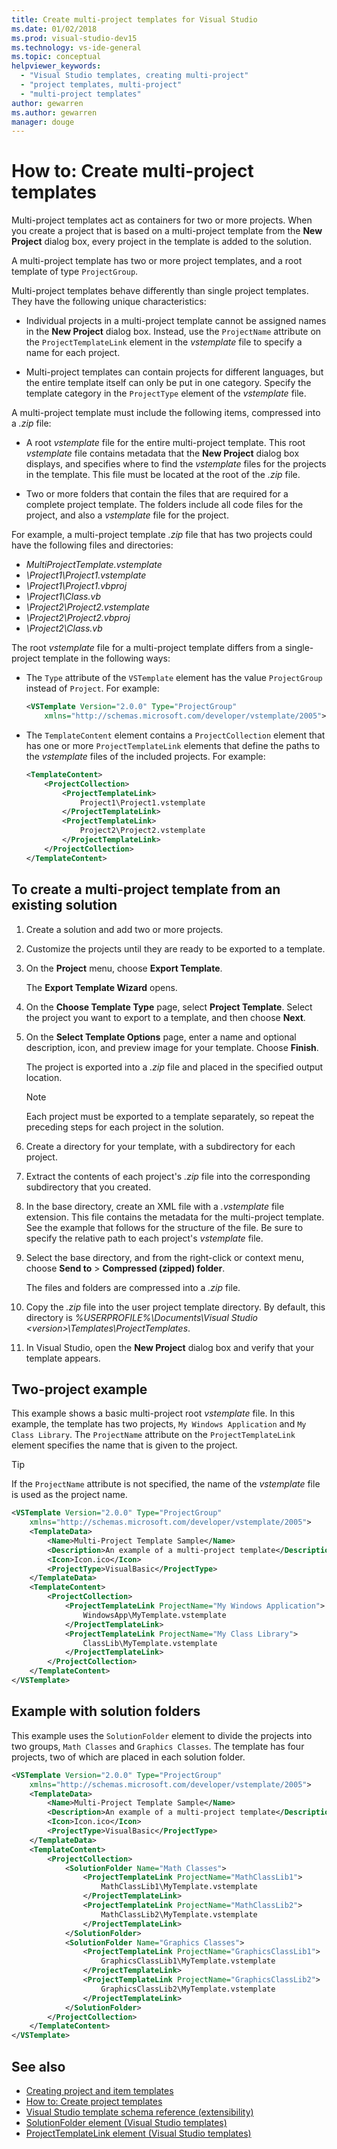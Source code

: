 ```yaml
---
title: Create multi-project templates for Visual Studio
ms.date: 01/02/2018
ms.prod: visual-studio-dev15
ms.technology: vs-ide-general
ms.topic: conceptual
helpviewer_keywords:
  - "Visual Studio templates, creating multi-project"
  - "project templates, multi-project"
  - "multi-project templates"
author: gewarren
ms.author: gewarren
manager: douge
---
```

# How to: Create multi-project templates

Multi-project templates act as containers for two or more projects. When you create a project that is based on a multi-project template from the **New Project** dialog box, every project in the template is added to the solution.

A multi-project template has two or more project templates, and a root template of type `ProjectGroup`.

Multi-project templates behave differently than single project templates. They have the following unique characteristics:

- Individual projects in a multi-project template cannot be assigned names in the **New Project** dialog box. Instead, use the `ProjectName` attribute on the `ProjectTemplateLink` element in the *vstemplate* file to specify a name for each project.

- Multi-project templates can contain projects for different languages, but the entire template itself can only be put in one category. Specify the template category in the `ProjectType` element of the *vstemplate* file.

A multi-project template must include the following items, compressed into a *.zip* file:

- A root *vstemplate* file for the entire multi-project template. This root *vstemplate* file contains metadata that the **New Project** dialog box displays, and specifies where to find the *vstemplate* files for the projects in the template. This file must be located at the root of the *.zip* file.

- Two or more folders that contain the files that are required for a complete project template. The folders include all code files for the project, and also a *vstemplate* file for the project.

For example, a multi-project template *.zip* file that has two projects could have the following files and directories:

- *MultiProjectTemplate.vstemplate*
- *\Project1\Project1.vstemplate*
- *\Project1\Project1.vbproj*
- *\Project1\Class.vb*
- *\Project2\Project2.vstemplate*
- *\Project2\Project2.vbproj*
- *\Project2\Class.vb*

The root *vstemplate* file for a multi-project template differs from a single-project template in the following ways:

- The `Type` attribute of the `VSTemplate` element has the value `ProjectGroup` instead of `Project`. For example:

    ```xml
    <VSTemplate Version="2.0.0" Type="ProjectGroup"
        xmlns="http://schemas.microsoft.com/developer/vstemplate/2005">
    ```

- The `TemplateContent` element contains a `ProjectCollection` element that has one or more `ProjectTemplateLink` elements that define the paths to the *vstemplate* files of the included projects. For example:

    ```xml
    <TemplateContent>
        <ProjectCollection>
            <ProjectTemplateLink>
                Project1\Project1.vstemplate
            </ProjectTemplateLink>
            <ProjectTemplateLink>
                Project2\Project2.vstemplate
            </ProjectTemplateLink>
        </ProjectCollection>
    </TemplateContent>
    ```

## To create a multi-project template from an existing solution

1. Create a solution and add two or more projects.

1. Customize the projects until they are ready to be exported to a template.

1. On the **Project** menu, choose **Export Template**.

   The **Export Template Wizard** opens.

1. On the **Choose Template Type** page, select **Project Template**. Select the project you want to export to a template, and then choose **Next**.

1. On the **Select Template Options** page, enter a name and optional description, icon, and preview image for your template. Choose **Finish**.

   The project is exported into a *.zip* file and placed in the specified output location.

   > [!NOTE]
   > Each project must be exported to a template separately, so repeat the preceding steps for each project in the solution.

1. Create a directory for your template, with a subdirectory for each project.

1. Extract the contents of each project's *.zip* file into the corresponding subdirectory that you created.

1. In the base directory, create an XML file with a *.vstemplate* file extension. This file contains the metadata for the multi-project template. See the example that follows for the structure of the file. Be sure to specify the relative path to each project's *vstemplate* file.

1. Select the base directory, and from the right-click or context menu, choose **Send to** > **Compressed (zipped) folder**.

   The files and folders are compressed into a *.zip* file.

1. Copy the *.zip* file into the user project template directory. By default, this directory is *%USERPROFILE%\Documents\Visual Studio \<version\>\Templates\ProjectTemplates*.

1. In Visual Studio, open the **New Project** dialog box and verify that your template appears.

## Two-project example

This example shows a basic multi-project root *vstemplate* file. In this example, the template has two projects, `My Windows Application` and `My Class Library`. The `ProjectName` attribute on the `ProjectTemplateLink` element specifies the name that is given to the project.

> [!TIP]
> If the `ProjectName` attribute is not specified, the name of the *vstemplate* file is used as the project name.

```xml
<VSTemplate Version="2.0.0" Type="ProjectGroup"
    xmlns="http://schemas.microsoft.com/developer/vstemplate/2005">
    <TemplateData>
        <Name>Multi-Project Template Sample</Name>
        <Description>An example of a multi-project template</Description>
        <Icon>Icon.ico</Icon>
        <ProjectType>VisualBasic</ProjectType>
    </TemplateData>
    <TemplateContent>
        <ProjectCollection>
            <ProjectTemplateLink ProjectName="My Windows Application">
                WindowsApp\MyTemplate.vstemplate
            </ProjectTemplateLink>
            <ProjectTemplateLink ProjectName="My Class Library">
                ClassLib\MyTemplate.vstemplate
            </ProjectTemplateLink>
        </ProjectCollection>
    </TemplateContent>
</VSTemplate>
```

## Example with solution folders

This example uses the `SolutionFolder` element to divide the projects into two groups, `Math Classes` and `Graphics Classes`. The template has four projects, two of which are placed in each solution folder.

```xml
<VSTemplate Version="2.0.0" Type="ProjectGroup"
    xmlns="http://schemas.microsoft.com/developer/vstemplate/2005">
    <TemplateData>
        <Name>Multi-Project Template Sample</Name>
        <Description>An example of a multi-project template</Description>
        <Icon>Icon.ico</Icon>
        <ProjectType>VisualBasic</ProjectType>
    </TemplateData>
    <TemplateContent>
        <ProjectCollection>
            <SolutionFolder Name="Math Classes">
                <ProjectTemplateLink ProjectName="MathClassLib1">
                    MathClassLib1\MyTemplate.vstemplate
                </ProjectTemplateLink>
                <ProjectTemplateLink ProjectName="MathClassLib2">
                    MathClassLib2\MyTemplate.vstemplate
                </ProjectTemplateLink>
            </SolutionFolder>
            <SolutionFolder Name="Graphics Classes">
                <ProjectTemplateLink ProjectName="GraphicsClassLib1">
                    GraphicsClassLib1\MyTemplate.vstemplate
                </ProjectTemplateLink>
                <ProjectTemplateLink ProjectName="GraphicsClassLib2">
                    GraphicsClassLib2\MyTemplate.vstemplate
                </ProjectTemplateLink>
            </SolutionFolder>
        </ProjectCollection>
    </TemplateContent>
</VSTemplate>
```

## See also

- [Creating project and item templates](../ide/creating-project-and-item-templates.md)
- [How to: Create project templates](../ide/how-to-create-project-templates.md)
- [Visual Studio template schema reference (extensibility)](../extensibility/visual-studio-template-schema-reference.md)
- [SolutionFolder element (Visual Studio templates)](../extensibility/solutionfolder-element-visual-studio-templates.md)
- [ProjectTemplateLink element (Visual Studio templates)](../extensibility/projecttemplatelink-element-visual-studio-templates.md)